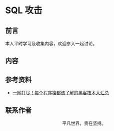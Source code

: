 # SQL 攻击

## 前言

本人平时学习及收集内容，欢迎参入一起讨论。

## 内容

## 参考资料

- [一网打尽！每个程序猿都该了解的黑客技术大汇总](https://www.cnblogs.com/xuanyuan/p/12529598.html)

## 联系作者

<div align="center">
    <p>
        平凡世界，贵在坚持。
    </p>
    <img :src="$withBase('/about/contact.png')" />
</div>
